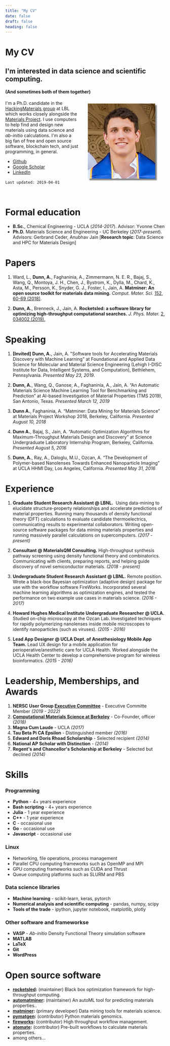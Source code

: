 ```yaml
---
title: "My CV"
date: false
draft: false
heading: false
---
```

# My CV



## I'm interested in data science and scientific computing. 
#### (And sometimes both of them together) 

<img src="/headshot_professional.jpg" align="right"  hspace="20" style="margin: 10px 30px; box-shadow: 5px 5px 3px grey;"> </img>

I'm a Ph.D. candidate in the [HackingMaterials group](https://hackingmaterials.lbl.gov) at LBL which works closely alongside the [Materials Project](materialsproject.org). I use computers to help find and design new materials using data science and _ab-initio_ calculations. I'm also a big fan of free and open source software, blockchain tech, and just programming, in general.

* [Github](https://github.com/ardunn)
* [Google Scholar](https://scholar.google.com/citations?user=SqGIG_wAAAAJ&hl=en)
* [LinkedIn](https://www.linkedin.com/in/dunnslinked/)

`Last updated: 2019-04-01`

<br clear="right"/>


# Formal education
* **B.Sc.**, Chemical Engineering - UCLA (_2014-2017_). Advisor: Yvonne Chen
* **Ph.D.** Materials Science and Engineering - UC Berkeley (_2017-present_). Advisors: Gerbrand Ceder, Anubhav Jain [**Research topic**: Data Science and HPC for Materials Design]

# Papers
1. Ward, L., **Dunn, A.**, Faghaninia, A., Zimmermann, N. E. R., Bajaj, S., Wang, Q., Montoya, J. H., Chen, J., Bystrom, K., Dylla, M., Chard, K., Asta, M., Persson, K., Snyder, G. J., Foster, I., Jain, A. **Matminer: An open source toolkit for materials data mining.** _Comput. Mater. Sci._ [152, 60-69 (2018)](https://doi.org/10.1016/j.commatsci.2018.05.018).

2. **Dunn, A.**, Brenneck, J., Jain, A. **Rocketsled: a software library for optimizing high-throughput computational searches.** _J. Phys. Mater._ [2, 034002 (2019).](https://doi.org/10.1088/2515-7639/ab0c3d)


# Speaking
1. **[Invited]** **Dunn, A.**, Jain, A. "Software tools for Accelerating Materials Discovery with Machine Learning" at Foundational and Applied Data Science for Molecular and Material Science Engineering (Lehigh I-DISC Institute for Data, Intelligent Systems, and Computation), Bethlehem, Pennsylvania. _Presented May 23, 2019_.

2. **Dunn, A.**, Wang, Q., Ganose, A., Faghaninia, A., Jain, A. “An Automatic Materials Science Machine Learning Tool for Benchmarking and Prediction” at AI-based Investigation of Material Properties (TMS 2019), San Antonio, Texas. _Presented March 12, 2019_

3. **Dunn A.**, Faghaninia, A. “Matminer: Data Mining for Materials Science” at Materials Project Workshop 2018, Berkeley, California. _Presented August 10, 2018_

4. **Dunn A.**, Bajaj, S., Jain, A. “Automatic Optimization Algorithms for Maximum-Throughput Materials Design and Discovery” at Science Undergraduate Laboratory Internship Program, Berkeley, California. _Presented August 5, 2016_

5. **Dunn, A.**, Ray, A., Daloglu, M.U., Ozcan, A. “The Development of Polymer-based Nanolenses Towards Enhanced Nanoparticle Imaging” at UCLA HHMI Day, Los Angeles, California. _Presented May 31, 2016_


# Experience

1. **Graduate Student Research Assistant @ LBNL.**  Using data-mining to elucidate structure-property relationships and accelerate predictions of material properties. Running many thousands of density functional theory (DFT) calculations to evaluate candidate thermoelectrics, communicating results to experimental collaborators. Writing open-source software packages for data mining materials properties and running massively parallel calculations on supercomputers. _(2017 - present)_

2. **Consultant @ MaterialsQM Consulting.** High-throughput synthesis pathway screening using density functional theory and combinatorics. Communicating with clients, preparing reports, and helping guide discovery of novel semiconductor materials. _(2018 - present)_

3. **Undergraduate Student Research Assistant @ LBNL.** Remote position. Wrote a black-box Bayesian optimization (adaptive design) package for use with the workflow software FireWorks. Incorporated several machine learning algorithms as optimization engines, and tested the performance on two example use cases in materials science. _(2016 - 2017)_

4. **Howard Hughes Medical Institute Undergraduate Researcher @ UCLA.** Studied on-chip microscopy at the Ozcan Lab. Investigated techniques for rapidly polymerizing nanolenses inside mobile microscopes to identify nanoparticles (such as viruses). _(2015 - 2016)_

5. **Lead App Designer @ UCLA Dept. of Anesthesiology Mobile App Team.** Lead UX design for a mobile application for perioperative/anesthetic care for UCLA Health. Worked alongside the UCLA Health Center to develop a comprehensive program for wireless bioinformatics. _(2015 - 2016)_


# Leadership, Memberships,  and Awards

1. **NERSC User Group [Executive Committee](https://www.nersc.gov/users/NUG/NUGEX/)** - Executive Committe Member _(2019 - 2022)_
2. **[Computational Materials Science at Berkeley](https://computationalmaterials.github.io/)** - Co-Founder, officer _(2018)_
3. **Magna Cum Laude** - UCLA _(2017)_
4. **Tau Beta Pi CA Epsilon** - Distinguished member _(2016)_
5. **Edward and Doris Rhoad Scholarship** - Selected recipient _(2014)_
6. **National AP Scholar with Distinction** - _(2014)_
7. **Regent's and Chancellor's Scholarship at Berkeley** - Selected but declined _(2014)_

# Skills

### Programming
* **Python** - 4+ years experience
* **Bash scripting** - 4+ years experience
* **Julia** - 1 year experience
* **C++** - 1 year experience
* **C** - occasional use
* **Go** - occasional use
* **Javascript** - occasional use

### Linux
- Networking, file operations, process management
- Parallel CPU computing frameworks such as OpenMP and MPI
- GPU computing frameworks such as CUDA and Thrust
- Queue computing platforms such as SLURM and PBS

### Data science libraries
- **Machine learning** - scikit-learn, keras, pytorch
- **Numerical analysis and scientific computing** - pandas, numpy, scipy
- **Tools of the trade** - ipython, jupyter notebook, matplotlib, plotly

### Other software and frameworkse
- **VASP** - _Ab-initio_ Density Functional Theory simulation software
- **MATLAB**
- **LaTeX**
- **Git**
- **WordPress**

# Open source software
* **[rocketsled](https://github.com/hackingmaterials/rocketsled):** (maintainer) Black box optimization framework for high-throughput computing.
* **[automatminer](https://github.com/hackingmaterials/automatminer):** (maintainer) An autoML tool for predicting materials properties..
* **[matminer](https://github.com/hackingmaterials/matminer):** (primary developer) Data mining tools for materials science.
* **[pymatgen](https://github.com/materialsproject/pymatgen):** (contributor) Python materials genomics.
* **[fireworks](https://github.com/materialsproject/fireworks):** (contributor) High throughput workflow management.
* **[atomate](https://github.com/hackingmaterials/atomate):** (contributor) Pre-built workflows to calculate materials properties.
* among others...

